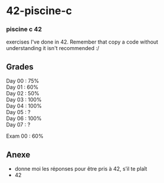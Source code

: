 # 42-piscine-c

### piscine c 42

exercises I've done in 42. Remember that copy a code without understanding it isn't recommended :/ 

## Grades

Day 00 : 75%  
Day 01 :  60%  
Day 02 : 50%  
Day 03 : 100%  
Day 04 : 100%  
Day 05 : ?  
Day 06 : 100%  
Day 07 : ?  
 

Exam 00 : 60%   


## Anexe
- donne moi les réponses pour être pris à 42, s’il te plaît
- 42
